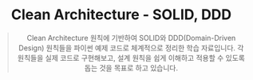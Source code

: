 <div align="center">


# Clean Architecture - SOLID, DDD

> Clean Architecture 원칙에 기반하여 SOLID와 DDD(Domain-Driven Design) 원칙들을 파이썬 예제 코드로 체계적으로 정리한 학습 자료입니다.
각 원칙들을 실제 코드로 구현해보고, 설계 원칙을 쉽게 이해하고 적용할 수 있도록 돕는 것을 목표로 하고 있습니다.

</div>